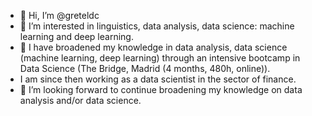 - 👋 Hi, I’m @greteldc 
- 👀 I’m interested in linguistics, data analysis, data science: machine learning and deep learning.
- 🌱 I have broadened my knowledge in data analysis, data science (machine learning, deep learning) through an intensive bootcamp in Data Science (The Bridge, Madrid (4 months, 480h, online)).
- I am since then working as a data scientist in the sector of finance.
- 💞️ I’m looking forward to continue broadening my knowledge on data analysis and/or data science.

<!---
greteldc/greteldc is a ✨ special ✨ repository because its `README.md` (this file) appears on your GitHub profile.
You can click the Preview link to take a look at your changes.
--->
